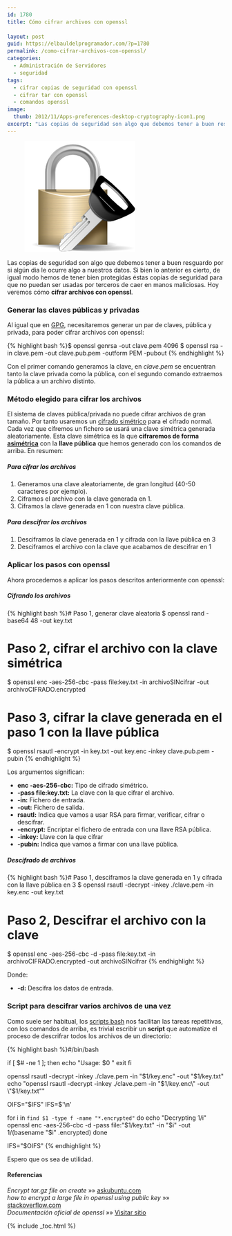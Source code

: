 ```yaml
---
id: 1780
title: Cómo cifrar archivos con openssl

layout: post
guid: https://elbauldelprogramador.com/?p=1780
permalink: /como-cifrar-archivos-con-openssl/
categories:
  - Administración de Servidores
  - seguridad
tags:
  - cifrar copias de seguridad con openssl
  - cifrar tar con openssl
  - comandos openssl
image:
  thumb: 2012/11/Apps-preferences-desktop-cryptography-icon1.png
excerpt: "Las copias de seguridad son algo que debemos tener a buen resguardo por si algún dia le ocurre algo a nuestros datos. Si bien lo anterior es cierto, de igual modo hemos de tener bien protegidas éstas copias de seguridad para que no puedan ser usadas por terceros de caer en manos maliciosas. Hoy veremos cómo **cifrar archivos con openssl**."
---  
```


<figure>
<img src="/images/2012/11/Apps-preferences-desktop-cryptography-icon1.png" alt="Homomorphic Encryption" alt="Cómo cifrar archivos con openssl" title="Cómo cifrar archivos con openssl"/>
</figure>

Las copias de seguridad son algo que debemos tener a buen resguardo por si algún dia le ocurre algo a nuestros datos. Si bien lo anterior es cierto, de igual modo hemos de tener bien protegidas éstas copias de seguridad para que no puedan ser usadas por terceros de caer en manos maliciosas. Hoy veremos cómo **cifrar archivos con openssl**.  

<!--ad-->

### Generar las claves públicas y privadas

Al igual que en [GPG][1], necesitaremos generar un par de claves, pública y privada, para poder cifrar archivos con openssl:

{% highlight bash %}$ openssl genrsa -out clave.pem 4096
$ openssl rsa -in clave.pem -out clave.pub.pem -outform PEM -pubout
{% endhighlight %}

Con el primer comando generamos la clave, en *clave.pem* se encuentran tanto la clave privada como la pública, con el segundo comando extraemos la pública a un archivo distinto.

### Método elegido para cifrar los archivos

El sistema de claves pública/privada no puede cifrar archivos de gran tamaño. Por tanto usaremos un <a href="http://es.wikipedia.org/wiki/Criptograf%C3%ADa_sim%C3%A9trica" target="_blank">cifrado simétrico</a> para el cifrado normal. Cada vez que cifremos un fichero se usará una clave simétrica generada aleatoriamente. Esta clave simétrica es la que **cifraremos de forma <a href="http://es.wikipedia.org/wiki/Criptograf%C3%ADa_asim%C3%A9trica" target="_blank">asimétrica</a>** con la **llave pública** que hemos generado con los comandos de arriba. En resumen:

##### Para cifrar los archivos

  1. Generamos una clave aleatoriamente, de gran longitud (40-50 caracteres por ejemplo).
  2. Ciframos el archivo con la clave generada en 1.
  3. Ciframos la clave generada en 1 con nuestra clave pública.

##### Para descifrar los archivos

  1. Desciframos la clave generada en 1 y cifrada con la llave pública en 3
  2. Desciframos el archivo con la clave que acabamos de descifrar en 1

### Aplicar los pasos con openssl

Ahora procedemos a aplicar los pasos descritos anteriormente con openssl:

##### Cifrando los archivos

{% highlight bash %}# Paso 1, generar clave aleatoria
$ openssl rand -base64 48 -out key.txt
# Paso 2, cifrar el archivo con la clave simétrica
$ openssl enc -aes-256-cbc -pass file:key.txt -in archivoSINcifrar -out archivoCIFRADO.encrypted
# Paso 3, cifrar la clave generada en el paso 1 con la llave pública
$ openssl rsautl -encrypt -in key.txt -out key.enc -inkey clave.pub.pem -pubin
{% endhighlight %}

Los argumentos significan:

  * **enc -aes-256-cbc:** Tipo de cifrado simétrico.
  * **-pass file:key.txt:** La clave con la que cifrar el archivo.
  * **-in:** Fichero de entrada.
  * **-out:** Fichero de salida.
  * **rsautl:** Indica que vamos a usar RSA para firmar, verificar, cifrar o descifrar.
  * **-encrypt:** Encriptar el fichero de entrada con una llave RSA pública.
  * **-inkey:** Llave con la que cifrar
  * **-pubin:** Indica que vamos a firmar con una llave pública.

##### Descifrado de archivos

{% highlight bash %}# Paso 1, desciframos la clave generada en 1 y cifrada con la llave pública en 3
$ openssl rsautl -decrypt -inkey ./clave.pem -in key.enc -out key.txt
# Paso 2, Descifrar el archivo con la clave
$ openssl enc -aes-256-cbc -d -pass file:key.txt -in archivoCIFRADO.encrypted -out archivoSINcifrar
{% endhighlight %}

Donde:

  * **-d:** Descifra los datos de entrada.

### Script para descifrar varios archivos de una vez

Como suele ser habitual, los [scripts bash][2] nos facilitan las tareas repetitivas, con los comandos de arriba, es trivial escribir un **script** que automatize el proceso de descrifrar todos los archivos de un directorio:

{% highlight bash %}#/bin/bash

if [ $# -ne 1 ]; then
    echo "Usage: $0 <Directorio a los archivos cifrados>"
    exit
fi

openssl rsautl -decrypt -inkey ./clave.pem -in "$1/key.enc" -out "$1/key.txt"
echo "openssl rsautl -decrypt -inkey ./clave.pem -in \"$1/key.enc\" -out \"$1/key.txt\""

OIFS="$IFS"
IFS=$'\n'


for i in `find $1 -type f -name "*.encrypted"`
do
    echo "Decrypting $1/$i"
    openssl enc -aes-256-cbc -d -pass file:"$1/key.txt" -in "$i" -out $1/$(basename "$i" .encrypted)
done

IFS="$OIFS"
{% endhighlight %}

Espero que os sea de utilidad.

#### Referencias

*Encrypt tar.gz file on create* »» <a href="http://askubuntu.com/questions/95920/encrypt-tar-gz-file-on-create/96182#96182" target="_blank">askubuntu.com</a>  
*how to encrypt a large file in openssl using public key* »» <a href="http://stackoverflow.com/questions/7143514/how-to-encrypt-a-large-file-in-openssl-using-public-key" target="_blank">stackoverflow.com</a>  
*Documentación oficial de openssl* »» <a href="http://www.openssl.org/docs/apps/openssl.html" target="_blank">Visitar sitio</a>



 [1]: https://elbauldelprogramador.com/editar-y-crear-archivos-cifrados-con-gpg-en-vim/
 [2]: https://elbauldelprogramador.com/

{% include _toc.html %}
